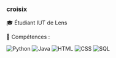 
### croisix
🎓 Étudiant IUT de Lens



🔧 Compétences : 

![Python](https://img.shields.io/badge/-Python-3776AB?style=flat-square&logo=python&logoColor=white)
![Java](https://img.shields.io/badge/-Java-007396?style=flat-square&logo=java&logoColor=white)
![HTML](https://img.shields.io/badge/-HTML5-E34F26?style=flat-square&logo=html5&logoColor=white)
![CSS](https://img.shields.io/badge/-CSS3-1572B6?style=flat-square&logo=css3)
![SQL](https://img.shields.io/badge/SQL-003B57?style=flat-square&logo=mysql&logoColor=white)
